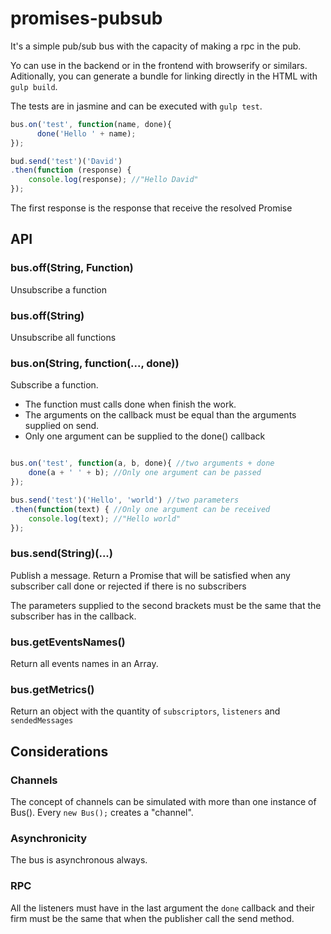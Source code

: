 # promises-pubsub

It's a simple pub/sub bus with the capacity of making a rpc in the pub.

Yo can use in the backend or in the frontend with browserify or similars.
Aditionally, you can generate a bundle for linking directly in the HTML with `gulp build`.

The tests are in jasmine and can be executed with `gulp test`.

```js
bus.on('test', function(name, done){
      done('Hello ' + name);
});

bud.send('test')('David')
.then(function (response) {
    console.log(response); //"Hello David"
});
```
The first response is the response that receive the resolved Promise

## API

### bus.off(String, Function)

Unsubscribe a function

### bus.off(String)

Unsubscribe all functions

### bus.on(String, function(..., done))

Subscribe a function.

 - The function must calls done when finish the work.
 - The arguments on the callback must be equal than the arguments supplied on send.
 - Only one argument can be supplied to the done() callback

```js

bus.on('test', function(a, b, done){ //two arguments + done
    done(a + ' ' + b); //Only one argument can be passed
});

bus.send('test')('Hello', 'world') //two parameters
.then(function(text) { //Only one argument can be received
    console.log(text); //"Hello world"
});
```

### bus.send(String)(...)

Publish a message. Return a Promise that will be satisfied when any subscriber call done or rejected if there is no subscribers

The parameters supplied to the second brackets must be the same that the subscriber has in the callback.

### bus.getEventsNames()

Return all events names in an Array.

### bus.getMetrics()

Return an object with the quantity of `subscriptors`, `listeners` and `sendedMessages`

## Considerations

### Channels

The concept of channels can be simulated with more than one instance of Bus(). Every `new Bus();` creates a "channel".

### Asynchronicity

The bus is asynchronous always.

### RPC

All the listeners must have in the last argument the `done` callback and their firm must be the same that when the publisher call the send method.
